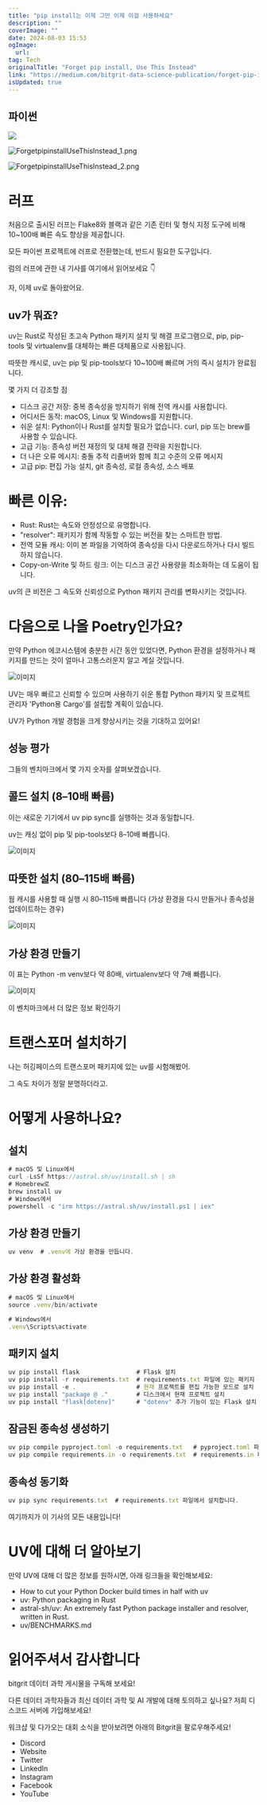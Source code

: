 ```yaml
---
title: "pip install는 이제 그만 이제 이걸 사용하세요"
description: ""
coverImage: ""
date: 2024-08-03 15:53
ogImage: 
  url: 
tag: Tech
originalTitle: "Forget pip install, Use This Instead"
link: "https://medium.com/bitgrit-data-science-publication/forget-pip-install-use-this-instead-754863c58f1e"
isUpdated: true
---
```






## 파이썬

<img src="/assets/img/ForgetpipinstallUseThisInstead_0.png" />

<div class="content-ad"></div>

![ForgetpipinstallUseThisInstead_1.png](/assets/img/ForgetpipinstallUseThisInstead_1.png)

![ForgetpipinstallUseThisInstead_2.png](/assets/img/ForgetpipinstallUseThisInstead_2.png)

<div class="content-ad"></div>

# 러프

처음으로 출시된 러프는 Flake8와 블랙과 같은 기존 린터 및 형식 지정 도구에 비해 10~100배 빠른 속도 향상을 제공합니다.

모든 파이썬 프로젝트에 러프로 전환했는데, 반드시 필요한 도구입니다.

럼의 러프에 관한 내 기사를 여기에서 읽어보세요 👇

<div class="content-ad"></div>

자, 이제 uv로 돌아왔어요.

## uv가 뭐죠?

uv는 Rust로 작성된 초고속 Python 패키지 설치 및 해결 프로그램으로, pip, pip-tools 및 virtualenv를 대체하는 빠른 대체품으로 사용됩니다.

따뜻한 캐시로, uv는 pip 및 pip-tools보다 10~100배 빠르며 거의 즉시 설치가 완료됩니다.

<div class="content-ad"></div>

몇 가지 더 강조할 점

- 디스크 공간 저장: 중복 종속성을 방지하기 위해 전역 캐시를 사용합니다.
- 어디서든 동작: macOS, Linux 및 Windows를 지원합니다.
- 쉬운 설치: Python이나 Rust를 설치할 필요가 없습니다. curl, pip 또는 brew를 사용할 수 있습니다.
- 고급 기능: 종속성 버전 재정의 및 대체 해결 전략을 지원합니다.
- 더 나은 오류 메시지: 충돌 추적 리졸버와 함께 최고 수준의 오류 메시지
- 고급 pip: 편집 가능 설치, git 종속성, 로컬 종속성, 소스 배포

# 빠른 이유:

- Rust: Rust는 속도와 안정성으로 유명합니다.
- "resolver": 패키지가 함께 작동할 수 있는 버전을 찾는 스마트한 방법.
- 전역 모듈 캐시: 이미 본 파일을 기억하여 종속성을 다시 다운로드하거나 다시 빌드하지 않습니다.
- Copy-on-Write 및 하드 링크: 이는 디스크 공간 사용량을 최소화하는 데 도움이 됩니다.

<div class="content-ad"></div>

uv의 큰 비전은 그 속도와 신뢰성으로 Python 패키지 관리를 변화시키는 것입니다.

# 다음으로 나올 Poetry인가요?

만약 Python 에코시스템에 충분한 시간 동안 있었다면, Python 환경을 설정하거나 패키지를 만드는 것이 얼마나 고통스러운지 알고 계실 것입니다.

![이미지](/assets/img/ForgetpipinstallUseThisInstead_3.png)

<div class="content-ad"></div>

UV는 매우 빠르고 신뢰할 수 있으며 사용하기 쉬운 통합 Python 패키지 및 프로젝트 관리자 'Python용 Cargo'를 설립할 계획이 있습니다.

UV가 Python 개발 경험을 크게 향상시키는 것을 기대하고 있어요!

## 성능 평가

그들의 벤치마크에서 몇 가지 숫자를 살펴보겠습니다.

<div class="content-ad"></div>

## 콜드 설치 (8–10배 빠름)

이는 새로운 기기에서 uv pip sync를 실행하는 것과 동일합니다.

uv는 캐싱 없이 pip 및 pip-tools보다 8–10배 빠릅니다.

![이미지](/assets/img/ForgetpipinstallUseThisInstead_4.png)

<div class="content-ad"></div>

## 따뜻한 설치 (80–115배 빠름)

웜 캐시를 사용할 때 실행 시 80–115배 빠릅니다 (가상 환경을 다시 만들거나 종속성을 업데이트하는 경우)

![이미지](/assets/img/ForgetpipinstallUseThisInstead_5.png)

## 가상 환경 만들기

<div class="content-ad"></div>

이 표는 Python -m venv보다 약 80배, virtualenv보다 약 7배 빠릅니다.

![이미지](/assets/img/ForgetpipinstallUseThisInstead_6.png)

이 벤치마크에서 더 많은 정보 확인하기

# 트랜스포머 설치하기

<div class="content-ad"></div>

나는 허깅페이스의 트랜스포머 패키지에 있는 uv를 시험해봤어.

그 속도 차이가 정말 분명하더라고.

# 어떻게 사용하나요?

## 설치

<div class="content-ad"></div>

```js
# macOS 및 Linux에서
curl -LsSf https://astral.sh/uv/install.sh | sh
# Homebrew로
brew install uv
# Windows에서
powershell -c "irm https://astral.sh/uv/install.ps1 | iex"
```

## 가상 환경 만들기

```js
uv venv  # .venv에 가상 환경을 만듭니다.
```

## 가상 환경 활성화

<div class="content-ad"></div>

```js
# macOS 및 Linux에서
source .venv/bin/activate

# Windows에서
.venv\Scripts\activate
```

## 패키지 설치

```js
uv pip install flask                # Flask 설치
uv pip install -r requirements.txt  # requirements.txt 파일에 있는 패키지 설치
uv pip install -e .                 # 현재 프로젝트를 편집 가능한 모드로 설치
uv pip install "package @ ."        # 디스크에서 현재 프로젝트 설치
uv pip install "flask[dotenv]"      # "dotenv" 추가 기능이 있는 Flask 설치
```

## 잠금된 종속성 생성하기

<div class="content-ad"></div>

```js
uv pip compile pyproject.toml -o requirements.txt   # pyproject.toml 파일을 읽습니다.
uv pip compile requirements.in -o requirements.txt  # requirements.in 파일을 읽습니다.
```

## 종속성 동기화

```js
uv pip sync requirements.txt  # requirements.txt 파일에서 설치합니다.
```

여기까지가 이 기사의 모든 내용입니다!

<div class="content-ad"></div>

# UV에 대해 더 알아보기

만약 UV에 대해 더 많은 정보를 원하시면, 아래 링크들을 확인해보세요:

- How to cut your Python Docker build times in half with uv
- uv: Python packaging in Rust
- astral-sh/uv: An extremely fast Python package installer and resolver, written in Rust.
- uv/BENCHMARKS.md

# 읽어주셔서 감사합니다

<div class="content-ad"></div>

bitgrit 데이터 과학 게시물을 구독해 보세요!

다른 데이터 과학자들과 최신 데이터 과학 및 AI 개발에 대해 토의하고 싶나요? 저희 디스코드 서버에 가입해보세요!

워크샵 및 다가오는 대회 소식을 받아보려면 아래의 Bitgrit을 팔로우해주세요!

- Discord
- Website
- Twitter
- LinkedIn
- Instagram
- Facebook
- YouTube

